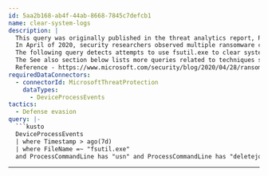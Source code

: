 ```yaml
---
id: 5aa2b168-ab4f-44ab-8668-7845c7defcb1
name: clear-system-logs
description: |
  This query was originally published in the threat analytics report, Ransomware continues to hit healthcare, critical services. There is also a related blog.
  In April of 2020, security researchers observed multiple ransomware campaigns using the same set of techniques.
  The following query detects attempts to use fsutil.exe to clear system logs and delete forensic artifacts.
  The See also section below lists more queries related to techniques shared by these campaigns.
  Reference - https://www.microsoft.com/security/blog/2020/04/28/ransomware-groups-continue-to-target-healthcare-critical-services-heres-how-to-reduce-risk/
requiredDataConnectors:
  - connectorId: MicrosoftThreatProtection
    dataTypes:
      - DeviceProcessEvents
tactics:
  - Defense evasion
query: |-
  ```kusto
  DeviceProcessEvents
  | where Timestamp > ago(7d)
  | where FileName =~ "fsutil.exe"
  and ProcessCommandLine has "usn" and ProcessCommandLine has "deletejournal"
  ```
---
```


